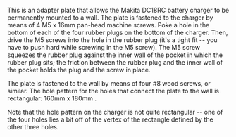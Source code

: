 This is an adapter plate that allows the Makita DC18RC battery charger to be permanently mounted to a wall. The plate is fastened to the charger by means of 4 M5 x 16mm pan-head machine screws. Poke a hole in the bottom of each of the four rubber plugs on the bottom of the charger. Then, drive the M5 screws into the hole in the rubber plug (it's a tight fit -- you have to push hard while screwing in the M5 screw). The M5 screw squeezes the rubber plug against the inner wall of the pocket in which the rubber plug sits; the friction between the rubber plug and the inner wall of the pocket holds the plug and the screw in place.

The plate is fastened to the wall by means of four #8 wood screws, or similar. The hole pattern for the holes that connect the plate to the wall is rectangular: 160mm x 180mm .

Note that the hole pattern on the charger is not quite rectangular -- one of the four holes lies a bit off of the vertex of the rectangle defined by the other three holes.